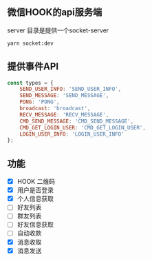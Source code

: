 ## 微信HOOK的api服务端

server 目录是提供一个socket-server

```bash
yarn socket:dev
```


## 提供事件API

```javascript
const types = {
    SEND_USER_INFO: 'SEND_USER_INFO',
    SEND_MESSAGE: 'SEND_MESSAGE',
    PONG: 'PONG',
    broadcast: 'broadcast',
    RECV_MESSAGE: 'RECV_MESSAGE',
    CMD_SEND_MESSAGE: 'CMD_SEND_MESSAGE',
    CMD_GET_LOGIN_USER: 'CMD_GET_LOGIN_USER',
    LOGIN_USER_INFO: 'LOGIN_USER_INFO'
};
```


## 功能
-   [x] HOOK 二维码
-   [x] 用户是否登录
-   [x] 个人信息获取 
-   [ ] 好友列表 
-   [ ] 群友列表 
-   [ ] 好友信息获取 
-   [ ] 自动收款 
-   [x] 消息收取 
-   [x] 消息发送 